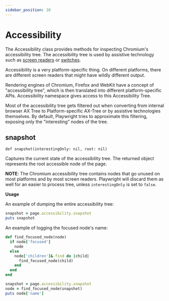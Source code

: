 ```yaml
---
sidebar_position: 10
---
```


# Accessibility


The Accessibility class provides methods for inspecting Chromium's accessibility tree. The accessibility tree is used by
assistive technology such as [screen readers](https://en.wikipedia.org/wiki/Screen_reader) or
[switches](https://en.wikipedia.org/wiki/Switch_access).

Accessibility is a very platform-specific thing. On different platforms, there are different screen readers that might
have wildly different output.

Rendering engines of Chromium, Firefox and WebKit have a concept of "accessibility tree", which is then translated into different
platform-specific APIs. Accessibility namespace gives access to this Accessibility Tree.

Most of the accessibility tree gets filtered out when converting from internal browser AX Tree to Platform-specific AX-Tree or by
assistive technologies themselves. By default, Playwright tries to approximate this filtering, exposing only the
"interesting" nodes of the tree.

## snapshot

```
def snapshot(interestingOnly: nil, root: nil)
```


Captures the current state of the accessibility tree. The returned object represents the root accessible node of the
page.

**NOTE**: The Chromium accessibility tree contains nodes that go unused on most platforms and by most screen readers. Playwright
will discard them as well for an easier to process tree, unless `interestingOnly` is set to `false`.

**Usage**

An example of dumping the entire accessibility tree:

```ruby
snapshot = page.accessibility.snapshot
puts snapshot
```

An example of logging the focused node's name:

```ruby
def find_focused_node(node)
  if node['focused']
    node
  else
    node['children']&.find do |child|
      find_focused_node(child)
    end
  end
end

snapshot = page.accessibility.snapshot
node = find_focused_node(snapshot)
puts node['name']
```
